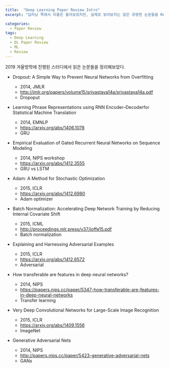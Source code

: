 ```yaml
---
title:  "Deep Learning Paper Review Intro"
excerpt: "딥러닝 쪽에서 이름은 들어보았지만, 실제로 읽어보지는 않은 유명한 논문들을 Review해보았다."

categories:
  - Paper Review
tags:
  - Deep Learning
  - DL Paper Review
  - ML
  - Review
---
```


2019 겨울방학에 진행된 스터디에서 읽은 논문들을 정리해보았다.

- Dropout: A Simple Way to Prevent Neural Networks from Overfitting
    - 2014, JMLR
    - http://jmlr.org/papers/volume15/srivastava14a/srivastava14a.pdf
    - Dropoput

- Learning Phrase Representations using RNN Encoder–Decoderfor Statistical Machine Translation
    - 2014, EMNLP
    - https://arxiv.org/abs/1406.1078
    - GRU

- Empirical Evaluation of Gated Recurrent Neural Networks on Sequence Modeling
    - 2014, NIPS workshop
    - https://arxiv.org/abs/1412.3555
    - GRU vs LSTM

- Adam: A Method for Stochastic Optimization 
    - 2015, ICLR
    - https://arxiv.org/abs/1412.6980
    - Adam optimizer

- Batch Normalization: Accelerating Deep Network Training by Reducing Internal Covariate Shift
    - 2015, ICML
    - http://proceedings.mlr.press/v37/ioffe15.pdf
    - Batch normalization

- Explaining and Harnessing Adversarial Examples
    - 2015, ICLR
    - https://arxiv.org/abs/1412.6572
    - Adversarial
    
- How transferable are features in deep neural networks?
    - 2014, NIPS
    - https://papers.nips.cc/paper/5347-how-transferable-are-features-in-deep-neural-networks
    - Transfer learning

- Very Deep Convolutional Networks for Large-Scale Image Recognition
    - 2015, ICLR
    - https://arxiv.org/abs/1409.1556
    - ImageNet

- Generative Adversarial Nets
    - 2014, NIPS
    - http://papers.nips.cc/paper/5423-generative-adversarial-nets
    - GANs